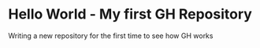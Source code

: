 # Hello World - My first GH Repository  
Writing a new repository for the first time to see how GH works
